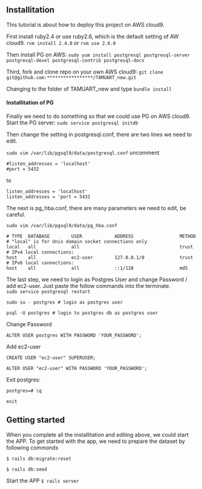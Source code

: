 ## Installitation
This tutorial is about how to deploy this project on AWS cloud9. 

First install ruby2.4 or use ruby2.6, which is the default setting of AW cloud9.
`rvm install 2.4.0` or `rvm use 2.6.0`

Then install PG on AWS:
`sudo yum install postgresql postgresql-server postgresql-devel postgresql-contrib postgresql-docs`

Third, fork and clone repo on your own AWS cloud9:
`git clone git@github.com:*****************/TAMUART_new.git`

Changing to the folder of TAMUART_new and type `bundle install`
#### Installitation of PG
Finally we need to do something so that we could use PG on AWS cloud9. Start the PG server:
`sudo service postgresql initdb` 

Then change the setting in postgresql.conf, there are two lines we need to edit.

`sudo vim /var/lib/pgsql9/data/postgresql.conf`
uncomment 
```
#listen_addresses = 'localhost'
#port = 5432
```
to
```
listen_addresses = 'localhost'
listen_addresses = 'port = 5432
```

The next is pg_hba.conf, there are many parameters we need to edit, be careful.

`sudo vim /var/lib/pgsql9/data/pg_hba.conf`

```
# TYPE  DATABASE        USER            ADDRESS                 METHOD
# "local" is for Unix domain socket connections only
local   all             all                                     trust
# IPv4 local connections:
host    all             ec2-user        127.0.0.1/0             trust
# IPv6 local connections:
host    all             all             ::1/128                 md5
```

The last step, we need to login as Postgres User and change Password / add ec2-user. Just paste the follow commands into the terminate.  
`sudo service postgresql restart`

`sudo su - postgres # login as postgres user`

`psql -U postgres # login to postgres db as postgres user`

Change Password

`ALTER USER postgres WITH PASSWORD 'YOUR_PASSWORD';`

Add ec2-user

`CREATE USER "ec2-user" SUPERUSER;`

`ALTER USER "ec2-user" WITH PASSWORD 'YOUR_PASSWORD';`

Exit postgres:

`postgres=# \q`

`exit`


## Getting started
When you complete all the installitation and editing above, we could start the APP.
To get started with the app, we need to prepare the dataset by following commonds

``` $ rails db:migrate:reset ```

`$ rails db:seed`

Start the APP
``` $ rails server ```
